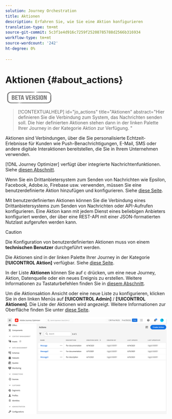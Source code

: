 ```yaml
---
solution: Journey Orchestration
title: Aktionen
description: Erfahren Sie, wie Sie eine Aktion konfigurieren
translation-type: tm+mt
source-git-commit: 5c3f1e4d916c7259f25208785788d2566b316934
workflow-type: tm+mt
source-wordcount: '242'
ht-degree: 0%

---
```


# Aktionen {#about_actions}

![](../assets/do-not-localize/badge.png)

>[!CONTEXTUALHELP]
>id="jo_actions"
>title="Aktionen"
>abstract="Hier definieren Sie die Verbindung zum System, das Nachrichten senden soll. Die hier definierten Aktionen stehen dann in der linken Palette Ihrer Journey in der Kategorie Aktion zur Verfügung. "

Aktionen sind Verbindungen, über die Sie personalisierte Echtzeit-Erlebnisse für Kunden wie Push-Benachrichtigungen, E-Mail, SMS oder andere digitale Interaktionen bereitstellen, die Sie in Ihrem Unternehmen verwenden.

[!DNL Journey Optimizer] verfügt über integrierte Nachrichtenfunktionen. Siehe [diesen Abschnitt](../get-started-content.md).

Wenn Sie ein Drittanbietersystem zum Senden von Nachrichten wie Epsilon, Facebook, Adobe.io, Firebase usw. verwenden, müssen Sie eine benutzerdefinierte Aktion hinzufügen und konfigurieren. Siehe [diese Seite](../action/about-custom-action-configuration.md).

Mit benutzerdefinierten Aktionen können Sie die Verbindung eines Drittanbietersystems zum Senden von Nachrichten oder API-Aufrufen konfigurieren. Eine Aktion kann mit jedem Dienst eines beliebigen Anbieters konfiguriert werden, der über eine REST-API mit einer JSON-formatierten Nutzlast aufgerufen werden kann.

>[!CAUTION]
>
>Die Konfiguration von benutzerdefinierten Aktionen muss von einem **technischen Benutzer** durchgeführt werden.

Die Aktionen sind in der linken Palette Ihrer Journey in der Kategorie **[!UICONTROL Aktion]** verfügbar. Siehe [diese Seite](../building-journeys/about-journey-activities.md#action-activities).

In der Liste **Aktionen** können Sie auf c drücken, um eine neue Journey, Aktion, Datenquelle oder ein neues Ereignis zu erstellen. Weitere Informationen zu Tastaturbefehlen finden Sie in [diesem Abschnitt](../user-interface.md#cjm-accessibility).

Um die Aktionsaktion Ansicht oder eine neue Liste zu konfigurieren, klicken Sie in den linken Menüs auf **[!UICONTROL Admin]** / **[!UICONTROL Aktionen]**. Die Liste der Aktionen wird angezeigt. Weitere Informationen zur Oberfläche finden Sie unter [diese Seite](../user-interface.md).

![](../assets/custom1.png)
